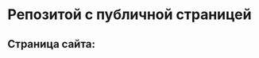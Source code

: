 # Репозитой с публичной страницей

## Страница сайта:
<!-- todo: вставить ссылку на публичную страницу -->